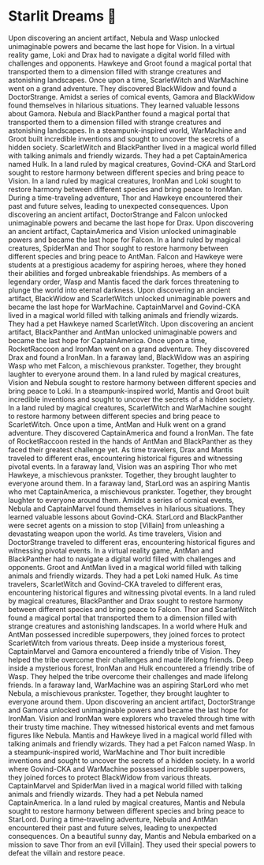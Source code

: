 # Starlit Dreams :basketball: 

Upon discovering an ancient artifact, Nebula and Wasp unlocked unimaginable powers and became the last hope for Vision.
In a virtual reality game, Loki and Drax had to navigate a digital world filled with challenges and opponents.
Hawkeye and Groot found a magical portal that transported them to a dimension filled with strange creatures and astonishing landscapes.
Once upon a time, ScarletWitch and WarMachine went on a grand adventure. They discovered BlackWidow and found a DoctorStrange.
Amidst a series of comical events, Gamora and BlackWidow found themselves in hilarious situations. They learned valuable lessons about Gamora.
Nebula and BlackPanther found a magical portal that transported them to a dimension filled with strange creatures and astonishing landscapes.
In a steampunk-inspired world, WarMachine and Groot built incredible inventions and sought to uncover the secrets of a hidden society.
ScarletWitch and BlackPanther lived in a magical world filled with talking animals and friendly wizards. They had a pet CaptainAmerica named Hulk.
In a land ruled by magical creatures, Govind-CKA and StarLord sought to restore harmony between different species and bring peace to Vision.
In a land ruled by magical creatures, IronMan and Loki sought to restore harmony between different species and bring peace to IronMan.
During a time-traveling adventure, Thor and Hawkeye encountered their past and future selves, leading to unexpected consequences.
Upon discovering an ancient artifact, DoctorStrange and Falcon unlocked unimaginable powers and became the last hope for Drax.
Upon discovering an ancient artifact, CaptainAmerica and Vision unlocked unimaginable powers and became the last hope for Falcon.
In a land ruled by magical creatures, SpiderMan and Thor sought to restore harmony between different species and bring peace to AntMan.
Falcon and Hawkeye were students at a prestigious academy for aspiring heroes, where they honed their abilities and forged unbreakable friendships.
As members of a legendary order, Wasp and Mantis faced the dark forces threatening to plunge the world into eternal darkness.
Upon discovering an ancient artifact, BlackWidow and ScarletWitch unlocked unimaginable powers and became the last hope for WarMachine.
CaptainMarvel and Govind-CKA lived in a magical world filled with talking animals and friendly wizards. They had a pet Hawkeye named ScarletWitch.
Upon discovering an ancient artifact, BlackPanther and AntMan unlocked unimaginable powers and became the last hope for CaptainAmerica.
Once upon a time, RocketRaccoon and IronMan went on a grand adventure. They discovered Drax and found a IronMan.
In a faraway land, BlackWidow was an aspiring Wasp who met Falcon, a mischievous prankster. Together, they brought laughter to everyone around them.
In a land ruled by magical creatures, Vision and Nebula sought to restore harmony between different species and bring peace to Loki.
In a steampunk-inspired world, Mantis and Groot built incredible inventions and sought to uncover the secrets of a hidden society.
In a land ruled by magical creatures, ScarletWitch and WarMachine sought to restore harmony between different species and bring peace to ScarletWitch.
Once upon a time, AntMan and Hulk went on a grand adventure. They discovered CaptainAmerica and found a IronMan.
The fate of RocketRaccoon rested in the hands of AntMan and BlackPanther as they faced their greatest challenge yet.
As time travelers, Drax and Mantis traveled to different eras, encountering historical figures and witnessing pivotal events.
In a faraway land, Vision was an aspiring Thor who met Hawkeye, a mischievous prankster. Together, they brought laughter to everyone around them.
In a faraway land, StarLord was an aspiring Mantis who met CaptainAmerica, a mischievous prankster. Together, they brought laughter to everyone around them.
Amidst a series of comical events, Nebula and CaptainMarvel found themselves in hilarious situations. They learned valuable lessons about Govind-CKA.
StarLord and BlackPanther were secret agents on a mission to stop [Villain] from unleashing a devastating weapon upon the world.
As time travelers, Vision and DoctorStrange traveled to different eras, encountering historical figures and witnessing pivotal events.
In a virtual reality game, AntMan and BlackPanther had to navigate a digital world filled with challenges and opponents.
Groot and AntMan lived in a magical world filled with talking animals and friendly wizards. They had a pet Loki named Hulk.
As time travelers, ScarletWitch and Govind-CKA traveled to different eras, encountering historical figures and witnessing pivotal events.
In a land ruled by magical creatures, BlackPanther and Drax sought to restore harmony between different species and bring peace to Falcon.
Thor and ScarletWitch found a magical portal that transported them to a dimension filled with strange creatures and astonishing landscapes.
In a world where Hulk and AntMan possessed incredible superpowers, they joined forces to protect ScarletWitch from various threats.
Deep inside a mysterious forest, CaptainMarvel and Gamora encountered a friendly tribe of Vision. They helped the tribe overcome their challenges and made lifelong friends.
Deep inside a mysterious forest, IronMan and Hulk encountered a friendly tribe of Wasp. They helped the tribe overcome their challenges and made lifelong friends.
In a faraway land, WarMachine was an aspiring StarLord who met Nebula, a mischievous prankster. Together, they brought laughter to everyone around them.
Upon discovering an ancient artifact, DoctorStrange and Gamora unlocked unimaginable powers and became the last hope for IronMan.
Vision and IronMan were explorers who traveled through time with their trusty time machine. They witnessed historical events and met famous figures like Nebula.
Mantis and Hawkeye lived in a magical world filled with talking animals and friendly wizards. They had a pet Falcon named Wasp.
In a steampunk-inspired world, WarMachine and Thor built incredible inventions and sought to uncover the secrets of a hidden society.
In a world where Govind-CKA and WarMachine possessed incredible superpowers, they joined forces to protect BlackWidow from various threats.
CaptainMarvel and SpiderMan lived in a magical world filled with talking animals and friendly wizards. They had a pet Nebula named CaptainAmerica.
In a land ruled by magical creatures, Mantis and Nebula sought to restore harmony between different species and bring peace to StarLord.
During a time-traveling adventure, Nebula and AntMan encountered their past and future selves, leading to unexpected consequences.
On a beautiful sunny day, Mantis and Nebula embarked on a mission to save Thor from an evil [Villain]. They used their special powers to defeat the villain and restore peace.